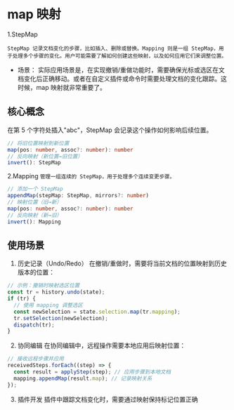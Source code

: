 # map 映射

1.StepMap

`StepMap 记录文档变化的步骤，比如插入、删除或替换。Mapping 则是一组 StepMap，用于处理多个步骤的变化。用户可能需要了解如何创建这些映射，以及如何应用它们来调整位置。`

- 场景： 实际应用场景是，在实现撤销/重做功能时，需要确保光标或选区在文档变化后正确移动。或者在自定义插件或命令时需要处理文档的变化跟踪。这时候，map 映射就非常重要了。

## 核心概念

在第 5 个字符处插入"abc"，StepMap 会记录这个操作如何影响后续位置。

```ts
// 将旧位置映射到新位置
map(pos: number, assoc?: number): number
// 反向映射（新位置→旧位置）
invert(): StepMap

```

2.Mapping
`管理一组连续的 StepMap，用于处理多个连续变更步骤。`

```ts
// 添加一个 StepMap
appendMap(stepMap: StepMap, mirrors?: number)
// 映射位置（旧→新）
map(pos: number, assoc?: number): number
// 反向映射（新→旧）
invert(): Mapping

```

## 使用场景

1. 历史记录（Undo/Redo）
   在撤销/重做时，需要将当前文档的位置映射到历史版本的位置：

```ts
// 示例：撤销时映射选区位置
const tr = history.undo(state);
if (tr) {
  // 使用 mapping 调整选区
  const newSelection = state.selection.map(tr.mapping);
  tr.setSelection(newSelection);
  dispatch(tr);
}
```

2. 协同编辑
   在协同编辑中，远程操作需要本地应用后映射位置：

```ts
// 接收远程步骤并应用
receivedSteps.forEach((step) => {
  const result = applyStep(step); // 应用步骤到本地文档
  mapping.appendMap(result.map); // 记录映射关系
});
```

3. 插件开发
   插件中跟踪文档变化时，需要通过映射保持标记位置正确
